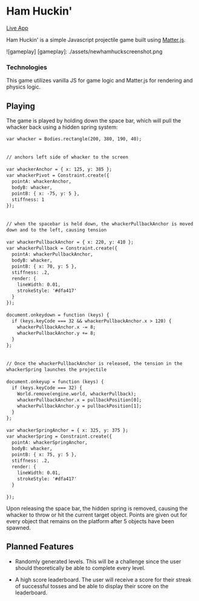 # Ham Huckin'

[Live App][live]

[live]: https://slolobdill44.github.io/hamhuckin/

Ham Huckin' is a simple Javascript projectile game built using [Matter.js][matter].

[matter]: http://brm.io/matter-js/

![gameplay]
[gameplay]: ./assets/newhamhuckscreenshot.png

### Technologies

This game utilizes vanilla JS for game logic and Matter.js for rendering and physics logic.

## Playing

The game is played by holding down the space bar, which will pull the whacker back using a hidden spring system:

```
var whacker = Bodies.rectangle(200, 380, 190, 40);


// anchors left side of whacker to the screen

var whackerAnchor = { x: 125, y: 385 };
var whackerPivot = Constraint.create({
  pointA: whackerAnchor,
  bodyB: whacker,
  pointB: { x: -75, y: 5 },
  stiffness: 1
});


// when the spacebar is held down, the whackerPullbackAnchor is moved down and to the left, causing tension

var whackerPullbackAnchor = { x: 220, y: 410 };
var whackerPullback = Constraint.create({
  pointA: whackerPullbackAnchor,
  bodyB: whacker,
  pointB: { x: 70, y: 5 },
  stiffness: .2,
  render: {
    lineWidth: 0.01,
    strokeStyle: '#dfa417'
  }
});

document.onkeydown = function (keys) {
  if (keys.keyCode === 32 && whackerPullbackAnchor.x > 120) {
    whackerPullbackAnchor.x -= 8;
    whackerPullbackAnchor.y += 8;
  }
};


// Once the whackerPullbackAnchor is released, the tension in the whackerSpring launches the projectile

document.onkeyup = function (keys) {
  if (keys.keyCode === 32) {
    World.remove(engine.world, whackerPullback);
    whackerPullbackAnchor.x = pullbackPosition[0];
    whackerPullbackAnchor.y = pullbackPosition[1];
  }
};

var whackerSpringAnchor = { x: 325, y: 375 };
var whackerSpring = Constraint.create({
  pointA: whackerSpringAnchor,
  bodyB: whacker,
  pointB: { x: 75, y: 5 },
  stiffness: .2,
  render: {
    lineWidth: 0.01,
    strokeStyle: '#dfa417'
  }

});
```

 Upon releasing the space bar, the hidden spring is removed, causing the whacker to throw or hit the current target object. Points are given out for every object that remains on the platform after 5 objects have been spawned.

## Planned Features

 * Randomly generated levels. This will be a challenge since the user should theoretically be able to complete every level.

 * A high score leaderboard. The user will receive a score for their streak of successful tosses and be able to display their score on the leaderboard.
